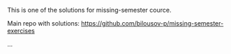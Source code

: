 This is one of the solutions for missing-semester cource. 

Main repo with solutions: https://github.com/bilousov-p/missing-semester-exercises

...
